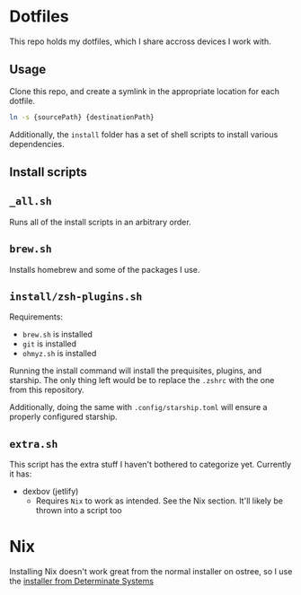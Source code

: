 # Dotfiles
This repo holds my dotfiles, which I share accross devices I work with.

## Usage
Clone this repo, and create a symlink in the appropriate location for each dotfile.

```sh
ln -s {sourcePath} {destinationPath}
```

Additionally, the `install` folder has a set of shell scripts to install various dependencies.

## Install scripts

## `_all.sh`
Runs all of the install scripts in an arbitrary order.

## `brew.sh`
Installs homebrew and some of the packages I use.

## `install/zsh-plugins.sh`
Requirements:
 * `brew.sh` is installed
 * `git` is installed
 * `ohmyz.sh` is installed 

Running the install command will install the prequisites, plugins, and starship. The only thing left would be to replace the `.zshrc` with the one from this repository.

Additionally, doing the same with `.config/starship.toml` will ensure a properly configured starship.

## `extra.sh`
This script has the extra stuff I haven't bothered to categorize yet. Currently it has:
 * dexbov (jetlify)
    * Requires `Nix` to work as intended. See the Nix section. It'll likely be thrown into a script too

# Nix
Installing Nix doesn't work great from the normal installer on ostree, so I use the [installer from Determinate Systems](https://github.com/DeterminateSystems/nix-installer)
